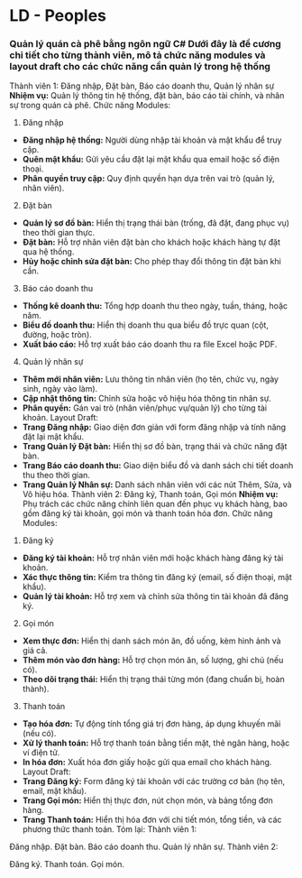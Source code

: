 # LD - Peoples
### Quản lý quán cà phê  bằng ngôn ngữ C# Dưới đây là đề cương chi tiết cho từng thành viên, mô tả chức năng modules và layout draft cho các chức năng cần quản lý trong hệ thống
Thành viên 1: Đăng nhập, Đặt bàn, Báo cáo doanh thu, Quản lý nhân sự
**Nhiệm vụ:** Quản lý thông tin hệ thống, đặt bàn, báo cáo tài chính, và nhân sự trong quán cà phê.
Chức năng Modules:
1. Đăng nhập
- **Đăng nhập hệ thống:** Người dùng nhập tài khoản và mật khẩu để truy cập.
- **Quên mật khẩu:** Gửi yêu cầu đặt lại mật khẩu qua email hoặc số điện thoại.
- **Phân quyền truy cập:** Quy định quyền hạn dựa trên vai trò (quản lý, nhân viên).
2. Đặt bàn
- **Quản lý sơ đồ bàn:** Hiển thị trạng thái bàn (trống, đã đặt, đang phục vụ) theo thời gian thực.
- **Đặt bàn:** Hỗ trợ nhân viên đặt bàn cho khách hoặc khách hàng tự đặt qua hệ thống.
- **Hủy hoặc chỉnh sửa đặt bàn:** Cho phép thay đổi thông tin đặt bàn khi cần.
3. Báo cáo doanh thu
- **Thống kê doanh thu:** Tổng hợp doanh thu theo ngày, tuần, tháng, hoặc năm.
- **Biểu đồ doanh thu:** Hiển thị doanh thu qua biểu đồ trực quan (cột, đường, hoặc tròn).
- **Xuất báo cáo:** Hỗ trợ xuất báo cáo doanh thu ra file Excel hoặc PDF.
4. Quản lý nhân sự
- **Thêm mới nhân viên:** Lưu thông tin nhân viên (họ tên, chức vụ, ngày sinh, ngày vào làm).
- **Cập nhật thông tin:** Chỉnh sửa hoặc vô hiệu hóa thông tin nhân sự.
- **Phân quyền:** Gán vai trò (nhân viên/phục vụ/quản lý) cho từng tài khoản.
Layout Draft:
- **Trang Đăng nhập:** Giao diện đơn giản với form đăng nhập và tính năng đặt lại mật khẩu.
- **Trang Quản lý Đặt bàn:** Hiển thị sơ đồ bàn, trạng thái và chức năng đặt bàn.
- **Trang Báo cáo doanh thu:** Giao diện biểu đồ và danh sách chi tiết doanh thu theo thời gian.
- **Trang Quản lý Nhân sự:** Danh sách nhân viên với các nút Thêm, Sửa, và Vô hiệu hóa.
Thành viên 2: Đăng ký, Thanh toán, Gọi món
**Nhiệm vụ:** Phụ trách các chức năng chính liên quan đến phục vụ khách hàng, bao gồm đăng ký tài khoản, gọi món và thanh toán hóa đơn.
Chức năng Modules:
1. Đăng ký
- **Đăng ký tài khoản:** Hỗ trợ nhân viên mới hoặc khách hàng đăng ký tài khoản.
- **Xác thực thông tin:** Kiểm tra thông tin đăng ký (email, số điện thoại, mật khẩu).
- **Quản lý tài khoản:** Hỗ trợ xem và chỉnh sửa thông tin tài khoản đã đăng ký.
2. Gọi món
- **Xem thực đơn:** Hiển thị danh sách món ăn, đồ uống, kèm hình ảnh và giá cả.
- **Thêm món vào đơn hàng:** Hỗ trợ chọn món ăn, số lượng, ghi chú (nếu có).
- **Theo dõi trạng thái:** Hiển thị trạng thái từng món (đang chuẩn bị, hoàn thành).
3. Thanh toán
- **Tạo hóa đơn:** Tự động tính tổng giá trị đơn hàng, áp dụng khuyến mãi (nếu có).
- **Xử lý thanh toán:** Hỗ trợ thanh toán bằng tiền mặt, thẻ ngân hàng, hoặc ví điện tử.
- **In hóa đơn:** Xuất hóa đơn giấy hoặc gửi qua email cho khách hàng.
Layout Draft:
- **Trang Đăng ký:** Form đăng ký tài khoản với các trường cơ bản (họ tên, email, mật khẩu).
- **Trang Gọi món:** Hiển thị thực đơn, nút chọn món, và bảng tổng đơn hàng.
- **Trang Thanh toán:** Hiển thị hóa đơn với chi tiết món, tổng tiền, và các phương thức thanh toán.
Tóm lại:
Thành viên 1:

Đăng nhập.
Đặt bàn.
Báo cáo doanh thu.
Quản lý nhân sự.
Thành viên 2:

Đăng ký.
Thanh toán.
Gọi món.
